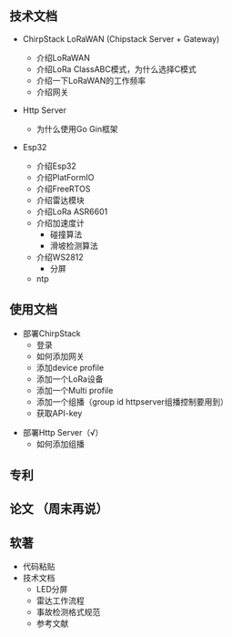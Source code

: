 ## 技术文档
<!-- - ChirpStack Server -->
<!-- - ChirpStack Gateway -->

- ChirpStack LoRaWAN (Chipstack Server + Gateway)
  - 介绍LoRaWAN
  - 介绍LoRa ClassABC模式，为什么选择C模式
  - 介绍一下LoRaWAN的工作频率
  - 介绍网关


- Http Server
  - 为什么使用Go Gin框架

- Esp32
  - 介绍Esp32
  - 介绍PlatFormIO
  - 介绍FreeRTOS
  - 介绍雷达模块
  - 介绍LoRa ASR6601
  - 介绍加速度计
    - 碰撞算法
    - 滑坡检测算法
  - 介绍WS2812
    - 分屏
  - ntp

## 使用文档

- 部署ChirpStack
  - 登录
  - 如何添加网关
  - 添加device profile
  - 添加一个LoRa设备
  - 添加一个Multi profile
  - 添加一个组播（group id httpserver组播控制要用到）
  - 获取API-key

<!-- - 部署网关 -->
  <!-- - 如何获取镜像文件 -->
  <!-- - 如何将系统安装到树莓派上 -->
  <!-- - 修改系统 -->
  <!-- - 获取网关的ip地址 -->
  <!-- - WebUI配置 -->
  <!-- - 获取网关id -->
  <!-- - 填写服务器地址 -->

- 部署Http Server（√）
  - 如何添加组播

## 专利

## 论文 （周末再说）

## 软著
- 代码粘贴
- 技术文档
  - LED分屏
  - 雷达工作流程
  - 事故检测格式规范
  - 参考文献

